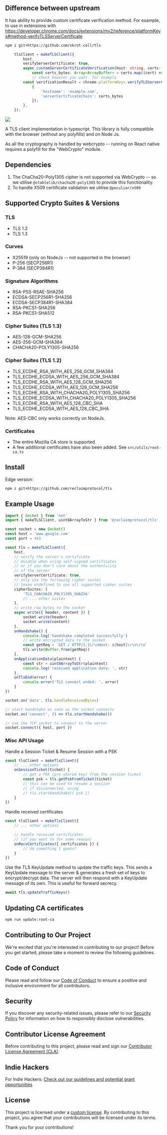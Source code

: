 ## Difference between upstream
It has ability to provide custom certificate verification method. 
For example, to use in extensions with https://developer.chrome.com/docs/extensions/mv2/reference/platformKeys#method-verifyTLSServerCertificate
``` sh
npm i git+https://github.com/vkrot-cell/tls
```
``` typescript
    tlsClient = makeTLSClient({
        host,
        verifyServerCertificate: true,
        async customServerCertificateVerification(host: string, certs: X509Certificate[]) {
            const certs_bytes: Array<ArrayBuffer> = certs.map((cert) => cert.getRawData());
            // check however you want. for example
	    const verificationResult = chrome.platformKeys.verifyTLSServerCertificate(
	        {
	            'hostname': 'example.com',
	            'serverCertificateChain': certs_bytes
	        });
        },
    });
```

<div>
    <div>
        <img src="https://raw.githubusercontent.com/reclaimprotocol/.github/main/assets/banners/TLS.png"  />
    </div>
</div>

A TLS client implementation in typescript. This library is fully compatible with the browser (without any polyfills) and on Node Js. 

As all the cryptography is handled by webcrypto -- running on React native requires a polyfill for the "WebCrypto" module.

## Dependencies

1. The ChaCha20-Poly1305 cipher is not supported via WebCrypto -- so we utilise `@stablelib/chacha20-poly1305` to provide this functionality.
2. To handle X509 certificate validation we utilise `@peculiar/x509`

## Supported Crypto Suites & Versions

### TLS
- TLS 1.2
- TLS 1.3

### Curves
- X25519 (only on NodeJs -- not supported in the browser)
- P-256 (SECP256R1)
- P-384 (SECP384R1)

### Signature Algorithms
- RSA-PSS-RSAE-SHA256
- ECDSA-SECP256R1-SHA256
- ECDSA-SECP384R1-SHA384
- RSA-PKCS1-SHA256
- RSA-PKCS1-SHA512

### Cipher Suites (TLS 1.3)
- AES-128-GCM-SHA256
- AES-256-GCM-SHA384
- CHACHA20-POLY1305-SHA256

### Cipher Suites (TLS 1.2)
- TLS_ECDHE_RSA_WITH_AES_256_GCM_SHA384
- TLS_ECDHE_ECDSA_WITH_AES_256_GCM_SHA384
- TLS_ECDHE_RSA_WITH_AES_128_GCM_SHA256
- TLS_ECDHE_ECDSA_WITH_AES_128_GCM_SHA256
- TLS_ECDHE_RSA_WITH_CHACHA20_POLY1305_SHA256
- TLS_ECDHE_ECDSA_WITH_CHACHA20_POLY1305_SHA256
- TLS_ECDHE_RSA_WITH_AES_128_CBC_SHA
- TLS_ECDHE_ECDSA_WITH_AES_128_CBC_SHA

Note: AES-CBC only works correctly on NodeJs.

### Certificates
- The entire Mozilla CA store is supported
- A few additional certificates have also been added. See `src/utils/root-ca.ts`

## Install

Edge version:
``` sh
npm i git+https://github.com/reclaimprotocol/tls
```

## Example Usage

``` ts
import { Socket } from 'net'
import { makeTLSClient, uint8ArrayToStr } from '@reclaimprotocol/tls'

const socket = new Socket()
const host = 'www.google.com'
const port = 443

const tls = makeTLSClient({
	host,
	// verify the server's certificate
	// disable when using self-signed certificates
	// or if you don't care about the authenticity
	// of the server
	verifyServerCertificate: true,
	// only use the following cipher suites
	// leave undefined to use all supported cipher suites
	cipherSuites: [
		'TLS_CHACHA20_POLY1305_SHA256'
		// ... other suites
	],
	// write raw bytes to the socket
	async write({ header, content }) {
		socket.write(header)
		socket.write(content)
	},
	onHandshake() {
		console.log('handshake completed successfully')
		// write encrypted data to the socket
		const getReq = `GET / HTTP/1.1\r\nHost: ${host}\r\n\r\n`
		tls.write(Buffer.from(getReq))
	},
	onApplicationData(plaintext) {
		const str = uint8ArrayToStr(plaintext)
		console.log('received application data: ', str)
	},
	onTlsEnd(error) {
		console.error('TLS connect ended: ', error)
	}
})

socket.on('data', tls.handleReceivedBytes)

// start handshake as soon as the socket connects
socket.on('connect', () => tls.startHandshake())

// use the TCP socket to connect to the server
socket.connect({ host, port })
```

### Misc API Usage

Handle a Session Ticket & Resume Session with a PSK
``` ts
const tlsClient = makeTlsClient({
	// ... other options
	onSessionTicket(ticket) {
		// get a PSK (pre-shared key) from the session ticket
		const psk = tls.getPskFromTicket(ticket)
		// this can be used to resume a session
		// if disconnected, using
		// tls.startHandshake({ psk })
	}
})
```

Handle received certificates
``` ts
const tlsClient = makeTlsClient({
	// ... other options

	// handle received certificates
	// (if you want to for some reason)
	onRecvCertificates({ certificates }) {
		// do something I guess?
	}
})
```

Use the TLS KeyUpdate method to update the traffic keys. This sends a KeyUpdate message to the server & generates a fresh set of keys to encrypt/decrypt data. The server will then respond with a KeyUpdate message of its own. This is useful for forward secrecy.
```ts
await tls.updateTrafficKeys()
```

## Updating CA certificates
```bash
npm run update:root-ca
```

## Contributing to Our Project

We're excited that you're interested in contributing to our project! Before you get started, please take a moment to review the following guidelines.

## Code of Conduct

Please read and follow our [Code of Conduct](https://github.com/reclaimprotocol/.github/blob/main/Code-of-Conduct.md) to ensure a positive and inclusive environment for all contributors.

## Security

If you discover any security-related issues, please refer to our [Security Policy](https://github.com/reclaimprotocol/.github/blob/main/SECURITY.md) for information on how to responsibly disclose vulnerabilities.

## Contributor License Agreement

Before contributing to this project, please read and sign our [Contributor License Agreement (CLA)](https://github.com/reclaimprotocol/.github/blob/main/CLA.md).

## Indie Hackers

For Indie Hackers: [Check out our guidelines and potential grant opportunities](https://github.com/reclaimprotocol/.github/blob/main/Indie-Hackers.md)

## License

This project is licensed under a [custom license](https://github.com/reclaimprotocol/.github/blob/main/LICENSE). By contributing to this project, you agree that your contributions will be licensed under its terms.

Thank you for your contributions!
